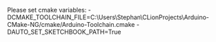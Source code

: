 Please set cmake variables:
-DCMAKE_TOOLCHAIN_FILE=C:\Users\Stephan\CLionProjects\Arduino-CMake-NG/cmake/Arduino-Toolchain.cmake
-DAUTO_SET_SKETCHBOOK_PATH=True